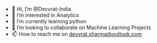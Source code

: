 - 👋 Hi, I’m @Devvrat-India
- 👀 I’m interested in Analytics
- 🌱 I’m currently learning python
- 💞️ I’m looking to collaborate on Machine Learning Projects
- 📫 How to reach me on devvrat.sharma@outlook.com
